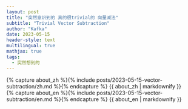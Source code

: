 ```yaml
---
layout: post
title: "突然意识到的 真的很trivial的 向量减法"
subtitle: "Trivial Vector Subtraction"
author: "Kafka"
date: 2023-05-15
header-style: text
multilingual: true
mathjax: true
tags:
  - 突然想到的
---
```


<!-- Chinese Version -->
<div class="zh post-container">
    {% capture about_zh %}{% include posts/2023-05-15-vector-subtraction/zh.md %}{% endcapture %}
    {{ about_zh | markdownify }}
</div>

<!-- English Version -->
<div class="en post-container">
    {% capture about_en %}{% include posts/2023-05-15-vector-subtraction/en.md %}{% endcapture %}
    {{ about_en | markdownify }}
</div>